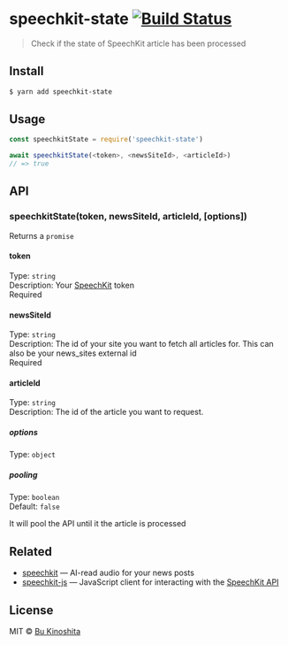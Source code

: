 # speechkit-state [![Build Status](https://travis-ci.org/bukinoshita/speechkit-state.svg?branch=master)](https://travis-ci.org/bukinoshita/speechkit-state)

> Check if the state of SpeechKit article has been processed


## Install

```bash
$ yarn add speechkit-state
```


## Usage

```js
const speechkitState = require('speechkit-state')

await speechkitState(<token>, <newsSiteId>, <articleId>)
// => true
```


## API

### speechkitState(token, newsSiteId, articleId, [options])

Returns a `promise`

#### token

Type: `string`<br/>
Description: Your [SpeechKit](https://speechkit.io/) token<br/>
Required

#### newsSiteId

Type: `string`<br/>
Description: The id of your site you want to fetch all articles for. This can also be your news_sites external id<br/>
Required

#### articleId

Type: `string`<br/>
Description:  The id of the article you want to request.

##### options

Type: `object`

##### pooling

Type: `boolean`<br/>
Default: `false`

It will pool the API until it the article is processed


## Related

- [speechkit](https://github.com/bukinoshita/speechkit) — AI-read audio for your news posts
- [speechkit-js](https://github.com/bukinoshita/speechkit-js) — JavaScript client for interacting with the [SpeechKit API](https://docs.speechkit.io)


## License

MIT © [Bu Kinoshita](https://bukinoshita.io)
